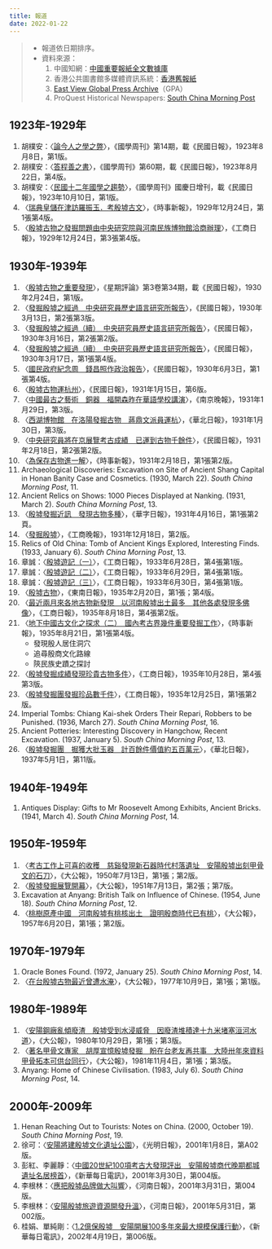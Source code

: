 ```yaml
---
title: 報道
date: 2022-01-22
---
```

> - 報道依日期排序。
> - 資料來源：
>   1. 中國知網：[中國重要報紙全文數據庫](https://kns.cnki.net/kns8?dbcode=CCND)
>   2. 香港公共圖書館多媒體資訊系統：[香港舊報紙](https://mmis.hkpl.gov.hk/web/guest/old-hk-collection?from_menu=Y&dummy=)
>   3. [East View Global Press Archive](https://gpa.eastview.com/)（GPA）
>   4. ProQuest Historical Newspapers: [South China Morning Post](https://www.proquest.com/hnpsouthchinamorningpost/index)
## 1923年-1929年
1. 胡樸安：〈[論今人之學之弊](https://gpa.eastview.com/crl/lqrcn/?a=d&d=mgrg19230808-01.1.13&srpos=5&e=------192-en-25--1--img-txIN-%e6%ae%b7%e5%a2%9f---------)〉，《國學周刊》第14期，載《民國日報》，1923年8月8日，第1版。
2. 胡樸安：〈[答程善之書](https://gpa.eastview.com/crl/lqrcn/?a=d&d=mgrg19230822-01.1.13&srpos=3&e=------192-en-25--1--img-txIN-%e6%ae%b7%e5%a2%9f---------)〉，《國學周刊》第60期，載《民國日報》，1923年8月22日，第4版。
3. 胡樸安：〈[民國十二年國學之趨勢](https://gpa.eastview.com/crl/lqrcn/?a=d&d=mgrg19231010-01.1.25&srpos=4&e=------192-en-25--1--img-txIN-%e6%ae%b7%e5%a2%9f---------)〉，《國學周刊》國慶日增刊，載《民國日報》，1923年10月10日，第1版。
4. 〈[瑞典皇儲在津訪羅振玉．考殷墟古文](https://gpa.eastview.com/crl/lqrcn/?a=d&d=ssxb19261113-01.1.4&srpos=8&e=------192-en-25--1--img-txIN-%e6%ae%b7%e5%a2%9f---------)〉，《時事新報》，1929年12月24日，第1張第4版。
5. 〈[殷墟古物之發掘問題由中央研究院與河南民族博物館洽商辦理](https://mmis.hkpl.gov.hk/coverpage/-/coverpage/view?_coverpage_WAR_mmisportalportlet_hsf=%E6%AE%B7%E5%A2%9F&p_r_p_-1078056564_c=QF757YsWv5%2Bx%2BFRfM7YCs%2F2IzoxPa4PY&_coverpage_WAR_mmisportalportlet_o=0&_coverpage_WAR_mmisportalportlet_actual_q=%28%20verbatim_dc.collection%3A%28%22Old%5C%20HK%5C%20Newspapers%22%29%20%29%20AND+%28%20%28%20allTermsMandatory%3A%28true%29%20OR+all_dc.title%3A%28%E6%AE%B7%E5%A2%9F%29%20OR+all_dc.creator%3A%28%E6%AE%B7%E5%A2%9F%29%20OR+all_dc.contributor%3A%28%E6%AE%B7%E5%A2%9F%29%20OR+all_dc.subject%3A%28%E6%AE%B7%E5%A2%9F%29%20OR+fulltext%3A%28%E6%AE%B7%E5%A2%9F%29%20OR+all_dc.description%3A%28%E6%AE%B7%E5%A2%9F%29%20%29%20%29&_coverpage_WAR_mmisportalportlet_sort_field=dc.publicationdate_bsort&_coverpage_WAR_mmisportalportlet_sort_order=asc)〉，《工商日報》，1929年12月24日，第3張第4版。
## 1930年-1939年
1. 〈[殷墟古物之重要發現](https://gpa.eastview.com/crl/lqrcn/?a=d&d=mgrg19300224-01.1.14&e=-------en-25--1--img-txIN-%e6%ae%b7%e5%a2%9f---------)〉，《星期評論》第3卷第34期，載《民國日報》，1930年2月24日，第1版。
2. 〈[發掘殷墟之經過　中央研究員歷史語言研究所報告](https://gpa.eastview.com/crl/lqrcn/?a=d&d=mgrg19300313-01.1.7&e=-------en-25--1--img-txIN-%e6%ae%b7%e5%a2%9f---------)〉，《民國日報》，1930年3月13日，第2張第3版。
3. 〈[發掘殷墟之經過（續）　中央研究員歷史語言研究所報告](https://gpa.eastview.com/crl/lqrcn/?a=d&d=mgrg19300316-01.1.6&e=-------en-25--1--img-txIN-%e6%ae%b7%e5%a2%9f---------)〉，《民國日報》，1930年3月16日，第2張第2版。
4. 〈[發掘殷墟之經過（續）　中央研究員歷史語言研究所報告](https://gpa.eastview.com/crl/lqrcn/?a=d&d=mgrg19300317-01.1.4&e=-------en-25--1--img-txIN-%e6%ae%b7%e5%a2%9f---------)〉，《民國日報》，1930年3月17日，第1張第4版。
5. 〈[國民政府紀念周　錢昌照作政治報告](https://gpa.eastview.com/crl/lqrcn/?a=d&d=mgrg19300603-01.1.4&e=-------en-25--1--img-txIN-%e6%ae%b7%e5%a2%9f---------)〉，《民國日報》，1930年6月3日，第1張第4版。
6. 〈[殷墟古物運杭州](https://gpa.eastview.com/crl/lqrcn/?a=d&d=hbrb19310115-01.1.6&e=-------en-25--1--img-txIN-%e6%ae%b7%e5%a2%9f---------)〉，《民國日報》，1931年1月15日，第6版。
7. 〈[中國最古之藝術　銅器　福開森昨在華語學校講演](https://gpa.eastview.com/crl/lqrcn/?a=d&d=njwb19310129-01.1.3&e=-------en-25--1--img-txIN-%e6%ae%b7%e5%a2%9f---------)〉，《南京晚報》，1931年1月29日，第3版。
8. 〈[西湖博物館　在洛陽發掘古物　蔣鼎文派員運杭](https://gpa.eastview.com/crl/lqrcn/?a=d&d=hbrb19310130-01.1.6&e=-------en-25--1--img-txIN-%e6%ae%b7%e5%a2%9f---------)〉，《華北日報》，1931年1月30日，第3版。
9. 〈[中央研究員將在京展覽考古成績　已運到古物千餘件](https://gpa.eastview.com/crl/lqrcn/?a=d&d=mgrg19310218-01.1.6&e=-------en-25--1--img-txIN-%e6%ae%b7%e5%a2%9f---------)〉，《民國日報》，1931年2月18日，第2張第2版。
10. 〈[為保存古物進一解](https://gpa.eastview.com/crl/lqrcn/?a=d&d=ssxb19310218-01.1.2&e=-------en-25--1--img-txIN-%e6%ae%b7%e5%a2%9f---------)〉，《時事新報》，1931年2月18日，第1張第2版。
11. Archaeological Discoveries: Excavation on Site of Ancient Shang Capital in Honan Banity Case and Cosmetics. (1930, March 22). *South China Morning Post*, 11.
12. Ancient Relics on Shows: 1000 Pieces Displayed at Nanking. (1931, March 2). *South China Morning Post*, 13.
13. 〈[殷墟發掘近訊　發現古物多種](https://mmis.hkpl.gov.hk/coverpage/-/coverpage/view?_coverpage_WAR_mmisportalportlet_hsf=%E6%AE%B7%E5%A2%9F&p_r_p_-1078056564_c=QF757YsWv59H%2FuxqfBwEJOkDhTHXdZWQ&_coverpage_WAR_mmisportalportlet_o=1&_coverpage_WAR_mmisportalportlet_actual_q=%28%20verbatim_dc.collection%3A%28%22Old%5C%20HK%5C%20Newspapers%22%29%20%29%20AND+%28%20%28%20allTermsMandatory%3A%28true%29%20OR+all_dc.title%3A%28%E6%AE%B7%E5%A2%9F%29%20OR+all_dc.creator%3A%28%E6%AE%B7%E5%A2%9F%29%20OR+all_dc.contributor%3A%28%E6%AE%B7%E5%A2%9F%29%20OR+all_dc.subject%3A%28%E6%AE%B7%E5%A2%9F%29%20OR+fulltext%3A%28%E6%AE%B7%E5%A2%9F%29%20OR+all_dc.description%3A%28%E6%AE%B7%E5%A2%9F%29%20%29%20%29&_coverpage_WAR_mmisportalportlet_sort_order=asc&_coverpage_WAR_mmisportalportlet_sort_field=dc.publicationdate_bsort)〉，《華字日報》，1931年4月16日，第1張第2頁。
14. 〈[發掘殷墟](https://mmis.hkpl.gov.hk/coverpage/-/coverpage/view?_coverpage_WAR_mmisportalportlet_hsf=%E6%AE%B7%E5%A2%9F&p_r_p_-1078056564_c=QF757YsWv5%2FH7zGe%2FKF%2BFEMWMWwusxLI&_coverpage_WAR_mmisportalportlet_o=2&_coverpage_WAR_mmisportalportlet_actual_q=%28%20verbatim_dc.collection%3A%28%22Old%5C%20HK%5C%20Newspapers%22%29%20%29%20AND+%28%20%28%20allTermsMandatory%3A%28true%29%20OR+all_dc.title%3A%28%E6%AE%B7%E5%A2%9F%29%20OR+all_dc.creator%3A%28%E6%AE%B7%E5%A2%9F%29%20OR+all_dc.contributor%3A%28%E6%AE%B7%E5%A2%9F%29%20OR+all_dc.subject%3A%28%E6%AE%B7%E5%A2%9F%29%20OR+fulltext%3A%28%E6%AE%B7%E5%A2%9F%29%20OR+all_dc.description%3A%28%E6%AE%B7%E5%A2%9F%29%20%29%20%29&_coverpage_WAR_mmisportalportlet_sort_order=asc&_coverpage_WAR_mmisportalportlet_sort_field=dc.publicationdate_bsort)〉，《工商晚報》，1931年12月18日，第2版。
15. Relics of Old China: Tomb of Ancient Kings Explored, Interesting Finds. (1933, January 6). *South China Morning Post*, 13.
16. 章誠：〈[殷墟遊記（一）](https://mmis.hkpl.gov.hk/coverpage/-/coverpage/view?_coverpage_WAR_mmisportalportlet_hsf=%E6%AE%B7%E5%A2%9F&p_r_p_-1078056564_c=QF757YsWv5%2BZh7v7hMb5iR9X0O7Mkppm&_coverpage_WAR_mmisportalportlet_o=3&_coverpage_WAR_mmisportalportlet_actual_q=%28%20verbatim_dc.collection%3A%28%22Old%5C%20HK%5C%20Newspapers%22%29%20%29%20AND+%28%20%28%20allTermsMandatory%3A%28true%29%20OR+all_dc.title%3A%28%E6%AE%B7%E5%A2%9F%29%20OR+all_dc.creator%3A%28%E6%AE%B7%E5%A2%9F%29%20OR+all_dc.contributor%3A%28%E6%AE%B7%E5%A2%9F%29%20OR+all_dc.subject%3A%28%E6%AE%B7%E5%A2%9F%29%20OR+fulltext%3A%28%E6%AE%B7%E5%A2%9F%29%20OR+all_dc.description%3A%28%E6%AE%B7%E5%A2%9F%29%20%29%20%29&_coverpage_WAR_mmisportalportlet_sort_order=asc&_coverpage_WAR_mmisportalportlet_sort_field=dc.publicationdate_bsort)〉，《工商日報》，1933年6月28日，第4張第1版。
17. 章誠：〈[殷墟遊記（二）](https://mmis.hkpl.gov.hk/coverpage/-/coverpage/view?_coverpage_WAR_mmisportalportlet_hsf=%E6%AE%B7%E5%A2%9F&p_r_p_-1078056564_c=QF757YsWv5%2BZh7v7hMb5iXAVnPHtoJw1&_coverpage_WAR_mmisportalportlet_o=4&_coverpage_WAR_mmisportalportlet_actual_q=%28%20verbatim_dc.collection%3A%28%22Old%5C%20HK%5C%20Newspapers%22%29%20%29%20AND+%28%20%28%20allTermsMandatory%3A%28true%29%20OR+all_dc.title%3A%28%E6%AE%B7%E5%A2%9F%29%20OR+all_dc.creator%3A%28%E6%AE%B7%E5%A2%9F%29%20OR+all_dc.contributor%3A%28%E6%AE%B7%E5%A2%9F%29%20OR+all_dc.subject%3A%28%E6%AE%B7%E5%A2%9F%29%20OR+fulltext%3A%28%E6%AE%B7%E5%A2%9F%29%20OR+all_dc.description%3A%28%E6%AE%B7%E5%A2%9F%29%20%29%20%29&_coverpage_WAR_mmisportalportlet_sort_order=asc&_coverpage_WAR_mmisportalportlet_sort_field=dc.publicationdate_bsort)〉，《工商日報》，1933年6月29日，第4張第1版。
18. 章誠：〈[殷墟遊記（三）](https://mmis.hkpl.gov.hk/coverpage/-/coverpage/view?_coverpage_WAR_mmisportalportlet_hsf=%E6%AE%B7%E5%A2%9F&p_r_p_-1078056564_c=QF757YsWv5%2BZh7v7hMb5iYxiN2IK012Y&_coverpage_WAR_mmisportalportlet_o=5&_coverpage_WAR_mmisportalportlet_actual_q=%28%20verbatim_dc.collection%3A%28%22Old%5C%20HK%5C%20Newspapers%22%29%20%29%20AND+%28%20%28%20allTermsMandatory%3A%28true%29%20OR+all_dc.title%3A%28%E6%AE%B7%E5%A2%9F%29%20OR+all_dc.creator%3A%28%E6%AE%B7%E5%A2%9F%29%20OR+all_dc.contributor%3A%28%E6%AE%B7%E5%A2%9F%29%20OR+all_dc.subject%3A%28%E6%AE%B7%E5%A2%9F%29%20OR+fulltext%3A%28%E6%AE%B7%E5%A2%9F%29%20OR+all_dc.description%3A%28%E6%AE%B7%E5%A2%9F%29%20%29%20%29&_coverpage_WAR_mmisportalportlet_sort_order=asc&_coverpage_WAR_mmisportalportlet_sort_field=dc.publicationdate_bsort)〉，《工商日報》，1933年6月30日，第4張第1版。
19. 〈[殷墟古物](https://gpa.eastview.com/crl/lqrcn/?a=d&d=dnrb19350220-01.1.4&e=-------en-25--1--img-txIN-%e6%ae%b7%e5%a2%9f---------)〉，《東南日報》，1935年2月20日，第1張；第4版。
20. 〈[最近兩月來各地古物新發現　以河南殷墟出土最多　其他各處發現多佛像](https://mmis.hkpl.gov.hk/coverpage/-/coverpage/view?_coverpage_WAR_mmisportalportlet_hsf=%E6%AE%B7%E5%A2%9F&p_r_p_-1078056564_c=QF757YsWv5%2F6rByrziBvQwpA8ST5afmi&_coverpage_WAR_mmisportalportlet_o=6&_coverpage_WAR_mmisportalportlet_actual_q=%28%20verbatim_dc.collection%3A%28%22Old%5C%20HK%5C%20Newspapers%22%29%20%29%20AND+%28%20%28%20allTermsMandatory%3A%28true%29%20OR+all_dc.title%3A%28%E6%AE%B7%E5%A2%9F%29%20OR+all_dc.creator%3A%28%E6%AE%B7%E5%A2%9F%29%20OR+all_dc.contributor%3A%28%E6%AE%B7%E5%A2%9F%29%20OR+all_dc.subject%3A%28%E6%AE%B7%E5%A2%9F%29%20OR+fulltext%3A%28%E6%AE%B7%E5%A2%9F%29%20OR+all_dc.description%3A%28%E6%AE%B7%E5%A2%9F%29%20%29%20%29&_coverpage_WAR_mmisportalportlet_sort_order=asc&_coverpage_WAR_mmisportalportlet_sort_field=dc.publicationdate_bsort)〉，《工商日報》，1935年8月18日，第4張第2版。
21. 〈[地下中國古文化之探求（二）　國內考古界幾件重要發掘工作](https://gpa.eastview.com/crl/lqrcn/?a=d&d=ssxb19350821-01.1.4&e=-------en-25--1--img-txIN-%e6%ae%b7%e5%a2%9f---------)〉，《時事新報》，1935年8月21日，第1張第4版。
    - 發現殷人居住洞穴
    - 追尋殷商文化路線
    - 陝民族史蹟之探討
22. 〈[殷墟發掘成績發現珍貴古物多件](https://mmis.hkpl.gov.hk/coverpage/-/coverpage/view?_coverpage_WAR_mmisportalportlet_hsf=%E6%AE%B7%E5%A2%9F&p_r_p_-1078056564_c=QF757YsWv5%2F6rByrziBvQ10Z85PT4eOM&_coverpage_WAR_mmisportalportlet_o=7&_coverpage_WAR_mmisportalportlet_actual_q=%28%20verbatim_dc.collection%3A%28%22Old%5C%20HK%5C%20Newspapers%22%29%20%29%20AND+%28%20%28%20allTermsMandatory%3A%28true%29%20OR+all_dc.title%3A%28%E6%AE%B7%E5%A2%9F%29%20OR+all_dc.creator%3A%28%E6%AE%B7%E5%A2%9F%29%20OR+all_dc.contributor%3A%28%E6%AE%B7%E5%A2%9F%29%20OR+all_dc.subject%3A%28%E6%AE%B7%E5%A2%9F%29%20OR+fulltext%3A%28%E6%AE%B7%E5%A2%9F%29%20OR+all_dc.description%3A%28%E6%AE%B7%E5%A2%9F%29%20%29%20%29&_coverpage_WAR_mmisportalportlet_sort_order=asc&_coverpage_WAR_mmisportalportlet_sort_field=dc.publicationdate_bsort)〉，《工商日報》，1935年10月28日，第4張第3版。
23. 〈[殷墟發掘團發掘珍品數千件](https://mmis.hkpl.gov.hk/coverpage/-/coverpage/view?_coverpage_WAR_mmisportalportlet_hsf=%E6%AE%B7%E5%A2%9F&p_r_p_-1078056564_c=QF757YsWv5%2F6rByrziBvQ9u2oQikTu5I&_coverpage_WAR_mmisportalportlet_o=8&_coverpage_WAR_mmisportalportlet_actual_q=%28%20verbatim_dc.collection%3A%28%22Old%5C%20HK%5C%20Newspapers%22%29%20%29%20AND+%28%20%28%20allTermsMandatory%3A%28true%29%20OR+all_dc.title%3A%28%E6%AE%B7%E5%A2%9F%29%20OR+all_dc.creator%3A%28%E6%AE%B7%E5%A2%9F%29%20OR+all_dc.contributor%3A%28%E6%AE%B7%E5%A2%9F%29%20OR+all_dc.subject%3A%28%E6%AE%B7%E5%A2%9F%29%20OR+fulltext%3A%28%E6%AE%B7%E5%A2%9F%29%20OR+all_dc.description%3A%28%E6%AE%B7%E5%A2%9F%29%20%29%20%29&_coverpage_WAR_mmisportalportlet_sort_order=asc&_coverpage_WAR_mmisportalportlet_sort_field=dc.publicationdate_bsort)〉，《工商日報》，1935年12月25日，第1張第2版。
24. Imperial Tombs: Chiang Kai-shek Orders Their Repari, Robbers to be Punished. (1936, March 27). *South China Morning Post*, 16.
25. Ancient Potteries: Interesting Discovery in Hangchow, Recent Excavation. (1937, January 5). *South China Morning Post*, 13.
26. 〈[殷墟發掘團　掘獲大批玉器　計百餘件價值約五百萬元](https://gpa.eastview.com/crl/lqrcn/?a=d&d=hbrb19370501-01.1.11&e=-------en-25--1--img-txIN-%e6%ae%b7%e5%a2%9f---------)〉，《華北日報》，1937年5月1日，第11版。
## 1940年-1949年
1. Antiques Display: Gifts to Mr Roosevelt Among Exhibits, Ancient Bricks. (1941, March 4). *South China Morning Post*, 14.
## 1950年-1959年
1. 〈[考古工作上可喜的收穫　慈谿發現新石器時代村落遺址　安陽殷墟出刻甲骨文的石刀](https://mmis.hkpl.gov.hk/coverpage/-/coverpage/view?_coverpage_WAR_mmisportalportlet_hsf=%E6%AE%B7%E5%A2%9F&p_r_p_-1078056564_c=QF757YsWv59H%2FuxqfBwEJFb%2FdW0LtOX%2B&_coverpage_WAR_mmisportalportlet_o=9&_coverpage_WAR_mmisportalportlet_actual_q=%28%20verbatim_dc.collection%3A%28%22Old%5C%20HK%5C%20Newspapers%22%29%20%29%20AND+%28%20%28%20allTermsMandatory%3A%28true%29%20OR+all_dc.title%3A%28%E6%AE%B7%E5%A2%9F%29%20OR+all_dc.creator%3A%28%E6%AE%B7%E5%A2%9F%29%20OR+all_dc.contributor%3A%28%E6%AE%B7%E5%A2%9F%29%20OR+all_dc.subject%3A%28%E6%AE%B7%E5%A2%9F%29%20OR+fulltext%3A%28%E6%AE%B7%E5%A2%9F%29%20OR+all_dc.description%3A%28%E6%AE%B7%E5%A2%9F%29%20%29%20%29&_coverpage_WAR_mmisportalportlet_sort_order=asc&_coverpage_WAR_mmisportalportlet_sort_field=dc.publicationdate_bsort)〉，《大公報》，1950年7月13日，第1張；第2版。
2. 〈[殷墟發掘展覽開幕](https://mmis.hkpl.gov.hk/coverpage/-/coverpage/view?_coverpage_WAR_mmisportalportlet_hsf=%E6%AE%B7%E5%A2%9F&p_r_p_-1078056564_c=QF757YsWv59H%2FuxqfBwEJCjKGPXKuBtI&_coverpage_WAR_mmisportalportlet_o=10&_coverpage_WAR_mmisportalportlet_actual_q=%28%20verbatim_dc.collection%3A%28%22Old%5C%20HK%5C%20Newspapers%22%29%20%29%20AND+%28%20%28%20allTermsMandatory%3A%28true%29%20OR+all_dc.title%3A%28%E6%AE%B7%E5%A2%9F%29%20OR+all_dc.creator%3A%28%E6%AE%B7%E5%A2%9F%29%20OR+all_dc.contributor%3A%28%E6%AE%B7%E5%A2%9F%29%20OR+all_dc.subject%3A%28%E6%AE%B7%E5%A2%9F%29%20OR+fulltext%3A%28%E6%AE%B7%E5%A2%9F%29%20OR+all_dc.description%3A%28%E6%AE%B7%E5%A2%9F%29%20%29%20%29&_coverpage_WAR_mmisportalportlet_sort_order=asc&_coverpage_WAR_mmisportalportlet_sort_field=dc.publicationdate_bsort)〉，《大公報》，1951年7月13日，第2張；第7版。
3. Excavation at Anyang: British Talk on Influence of Chinese. (1954, June 18). *South China Morning Post*, 12.
4. 〈[桃樹原產中國　河南殷墟有桃核出土　證明殷商時代已有桃](https://mmis.hkpl.gov.hk/coverpage/-/coverpage/view?_coverpage_WAR_mmisportalportlet_hsf=%E6%AE%B7%E5%A2%9F&p_r_p_-1078056564_c=QF757YsWv59H%2FuxqfBwEJLfK8Awypqyr&_coverpage_WAR_mmisportalportlet_o=14&_coverpage_WAR_mmisportalportlet_actual_q=%28%20verbatim_dc.collection%3A%28%22Old%5C%20HK%5C%20Newspapers%22%29%20%29%20AND+%28%20%28%20allTermsMandatory%3A%28true%29%20OR+all_dc.title%3A%28%E6%AE%B7%E5%A2%9F%29%20OR+all_dc.creator%3A%28%E6%AE%B7%E5%A2%9F%29%20OR+all_dc.contributor%3A%28%E6%AE%B7%E5%A2%9F%29%20OR+all_dc.subject%3A%28%E6%AE%B7%E5%A2%9F%29%20OR+fulltext%3A%28%E6%AE%B7%E5%A2%9F%29%20OR+all_dc.description%3A%28%E6%AE%B7%E5%A2%9F%29%20%29%20%29&_coverpage_WAR_mmisportalportlet_sort_order=asc&_coverpage_WAR_mmisportalportlet_sort_field=dc.publicationdate_bsort)〉，《大公報》，1957年6月20日，第1張；第2版。
## 1970年-1979年
1. Oracle Bones Found. (1972, January 25). *South China Morning Post*, 14.
2. 〈[在台殷墟古物最近曾遭水淹](https://mmis.hkpl.gov.hk/coverpage/-/coverpage/view?_coverpage_WAR_mmisportalportlet_hsf=%E6%AE%B7%E5%A2%9F&p_r_p_-1078056564_c=QF757YsWv59H%2FuxqfBwEJM29AU5neIAP&_coverpage_WAR_mmisportalportlet_o=15&_coverpage_WAR_mmisportalportlet_actual_q=%28%20verbatim_dc.collection%3A%28%22Old%5C%20HK%5C%20Newspapers%22%29%20%29%20AND+%28%20%28%20allTermsMandatory%3A%28true%29%20OR+all_dc.title%3A%28%E6%AE%B7%E5%A2%9F%29%20OR+all_dc.creator%3A%28%E6%AE%B7%E5%A2%9F%29%20OR+all_dc.contributor%3A%28%E6%AE%B7%E5%A2%9F%29%20OR+all_dc.subject%3A%28%E6%AE%B7%E5%A2%9F%29%20OR+fulltext%3A%28%E6%AE%B7%E5%A2%9F%29%20OR+all_dc.description%3A%28%E6%AE%B7%E5%A2%9F%29%20%29%20%29&_coverpage_WAR_mmisportalportlet_sort_order=asc&_coverpage_WAR_mmisportalportlet_sort_field=dc.publicationdate_bsort)〉，《大公報》，1977年10月9日，第1張；第1版。
## 1980年-1989年
1. 〈[安陽鋼廠亂傾廢渣　殷墟受到水浸威脅　因廢渣堆積達十九米堵塞洹河水道](https://mmis.hkpl.gov.hk/coverpage/-/coverpage/view?_coverpage_WAR_mmisportalportlet_hsf=%E6%AE%B7%E5%A2%9F&p_r_p_-1078056564_c=QF757YsWv59H%2FuxqfBwEJJsHtXrcg2Am&_coverpage_WAR_mmisportalportlet_o=16&_coverpage_WAR_mmisportalportlet_actual_q=%28%20verbatim_dc.collection%3A%28%22Old%5C%20HK%5C%20Newspapers%22%29%20%29%20AND+%28%20%28%20allTermsMandatory%3A%28true%29%20OR+all_dc.title%3A%28%E6%AE%B7%E5%A2%9F%29%20OR+all_dc.creator%3A%28%E6%AE%B7%E5%A2%9F%29%20OR+all_dc.contributor%3A%28%E6%AE%B7%E5%A2%9F%29%20OR+all_dc.subject%3A%28%E6%AE%B7%E5%A2%9F%29%20OR+fulltext%3A%28%E6%AE%B7%E5%A2%9F%29%20OR+all_dc.description%3A%28%E6%AE%B7%E5%A2%9F%29%20%29%20%29&_coverpage_WAR_mmisportalportlet_sort_order=asc&_coverpage_WAR_mmisportalportlet_sort_field=dc.publicationdate_bsort)〉，《大公報》，1980年10月29日，第1張；第3版。
2. 〈[著名甲骨文專家　胡厚宣憶殷墟發掘　盼在台老友再共事　大陸卅年來資料甲骨拓本可供台同行](https://mmis.hkpl.gov.hk/coverpage/-/coverpage/view?_coverpage_WAR_mmisportalportlet_hsf=%E6%AE%B7%E5%A2%9F&p_r_p_-1078056564_c=QF757YsWv59H%2FuxqfBwEJNLo68tf%2FOSJ&_coverpage_WAR_mmisportalportlet_o=17&_coverpage_WAR_mmisportalportlet_actual_q=%28%20verbatim_dc.collection%3A%28%22Old%5C%20HK%5C%20Newspapers%22%29%20%29%20AND+%28%20%28%20allTermsMandatory%3A%28true%29%20OR+all_dc.title%3A%28%E6%AE%B7%E5%A2%9F%29%20OR+all_dc.creator%3A%28%E6%AE%B7%E5%A2%9F%29%20OR+all_dc.contributor%3A%28%E6%AE%B7%E5%A2%9F%29%20OR+all_dc.subject%3A%28%E6%AE%B7%E5%A2%9F%29%20OR+fulltext%3A%28%E6%AE%B7%E5%A2%9F%29%20OR+all_dc.description%3A%28%E6%AE%B7%E5%A2%9F%29%20%29%20%29&_coverpage_WAR_mmisportalportlet_sort_order=asc&_coverpage_WAR_mmisportalportlet_sort_field=dc.publicationdate_bsort)〉，《大公報》，1981年11月4日，第1張；第3版。
3. Anyang: Home of Chinese Civilisation. (1983, July 6). *South China Morning Post*, 14.
## 2000年-2009年
1. Henan Reaching Out to Tourists: Notes on China. (2000, October 19). *South China Morning Post*, 19.
2. 徐可：〈[安陽將建殷墟文化遺址公園](https://kns.cnki.net/kcms/detail/detail.aspx?dbcode=CCND&dbname=CCND0005&filename=GMRB20010108A024&uniplatform=NZKPT&v=kcudLbvhLrtFoW_6clTWgDkSmw8NhiiQ-vl5AWsjCDLimk-dKZElot1tHYXvZqkrepNKq4lqfDw%3d)〉，《光明日報》，2001年1月8日，第A02版。
3. 彭紅、李麗靜：〈[中國20世紀100項考古大發現評出　安陽殷墟商代晚期都城遺址名居榜首](https://kns.cnki.net/kcms/detail/detail.aspx?dbcode=CCND&dbname=CCND0005&filename=XHMR200103300044&uniplatform=NZKPT&v=phEEj6sLi-vqG6H3p_29rD2KYUEkMpY0AFlFcgvHozGRkdlj5taSUTKi0uBV2mXzdnkeUlnHx9A%3d)〉，《新華每日電訊》，2001年3月30日，第004版。
4. 李根林：〈[應把殷墟品牌做大叫響](https://kns.cnki.net/kcms/detail/detail.aspx?dbcode=CCND&dbname=CCND0005&filename=HNRB200103310021&uniplatform=NZKPT&v=G-rmovHV79ncAws33j6csKlTsRJqnEZvOIb7UPzX4dSlpmt8gOoQg_cZCux9jI0kYAZ979Cn_f8%3d)〉，《河南日報》，2001年3月31日，第004版。
5. 李根林：〈[安陽殷墟旅遊資源開發升溫](https://kns.cnki.net/kcms/detail/detail.aspx?dbcode=CCND&dbname=CCND0005&filename=HNRB200105310022&uniplatform=NZKPT&v=G-rmovHV79m78cN7Fofnyuc_4CW-XPBHh7fr-czWCUT9xoQ4y01CYvakw2He0qu5s4CPNeZxlNY%3d)〉，《河南日報》，2001年5月31日，第002版。
6. 桂娟、單純剛：〈[1.2億保殷墟　安陽開展100多年來最大規模保護行動](https://kns.cnki.net/kcms/detail/detail.aspx?dbcode=CCND&dbname=CCNDHIS&filename=XHMR200204190062&uniplatform=NZKPT&v=obSktQHpX7cy8D9YNxh2InfS_XdqwXiqr7_ozuhFdG296M76WAstCjX88w0e8JKGrSWdiNQZoR0%3d)〉，《新華每日電訊》，2002年4月19日，第006版。
